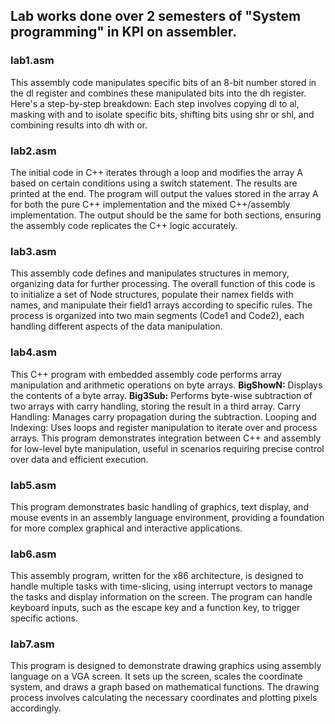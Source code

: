 ## Lab works done over 2 semesters of "System programming" in KPI on assembler.

### lab1.asm

This assembly code manipulates specific bits of an 8-bit number stored in the dl register and combines these manipulated bits into the dh register. Here's a step-by-step breakdown:
Each step involves copying dl to al, masking with and to isolate specific bits, shifting bits using shr or shl, and combining results into dh with or.

### lab2.asm

The initial code in C++ iterates through a loop and modifies the array A based on certain conditions using a switch statement. The results are printed at the end.
The program will output the values stored in the array A for both the pure C++ implementation and the mixed C++/assembly implementation.
The output should be the same for both sections, ensuring the assembly code replicates the C++ logic accurately.

### lab3.asm

This assembly code defines and manipulates structures in memory, organizing data for further processing.
The overall function of this code is to initialize a set of Node structures, populate their namex fields with names,
and manipulate their field1 arrays according to specific rules. The process is organized into two main segments (Code1 and Code2),
each handling different aspects of the data manipulation.

### lab4.asm

This C++ program with embedded assembly code performs array manipulation and arithmetic operations on byte arrays.
**BigShowN:** Displays the contents of a byte array.
**Big3Sub:** Performs byte-wise subtraction of two arrays with carry handling, storing the result in a third array.
Carry Handling: Manages carry propagation during the subtraction.
Looping and Indexing: Uses loops and register manipulation to iterate over and process arrays.
This program demonstrates integration between C++ and assembly for low-level byte manipulation, useful in scenarios requiring precise control over data and efficient execution.

### lab5.asm

This program demonstrates basic handling of graphics, text display, and mouse events in an assembly language environment,
providing a foundation for more complex graphical and interactive applications.

### lab6.asm

This assembly program, written for the x86 architecture, is designed to handle multiple tasks with time-slicing, using interrupt vectors to manage the tasks and display information on the screen.
The program can handle keyboard inputs, such as the escape key and a function key, to trigger specific actions.

### lab7.asm

This program is designed to demonstrate drawing graphics using assembly language on a VGA screen.
It sets up the screen, scales the coordinate system, and draws a graph based on mathematical functions.
The drawing process involves calculating the necessary coordinates and plotting pixels accordingly.
